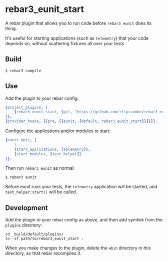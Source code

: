 # rebar3_eunit_start

A rebar plugin that allows you to run code before `rebar3 eunit` does its thing.

It's useful for starting applications (such as `telemetry`) that your code depends on, without scattering fixtures all
over your tests.

## Build

    $ rebar3 compile

## Use

Add the plugin to your rebar config:

```erlang
{project_plugins, [
    {rebar3_eunit_start, {git, "https://github.com/rlipscombe/rebar3_eunit_start.git", {tag, "0.1.0"}}}
]}.
{provider_hooks, [{pre, [{eunit, {default, rebar3_eunit_start}}]}]}.
```

Configure the applications and/or modules to start:

```erlang
{eunit_opts, [
    % ...
    {start_applications, [telemetry]},
    {start_modules, [test_helper]}
]}.
```

Then run `rebar3 eunit` as normal:

    $ rebar3 eunit

Before eunit runs your tests, the `telemetry` application will be started, and `test_helper:start()` will be called.

## Development

Add the plugin to your rebar config as above, and then add symlink from the `plugins` directory:

```
cd _build/default/plugins/
ln -sf path/to/rebar3_eunit_start .
```

When you make changes to the plugin, delete the `ebin` directory in _this_ directory, so that rebar recompiles it.
